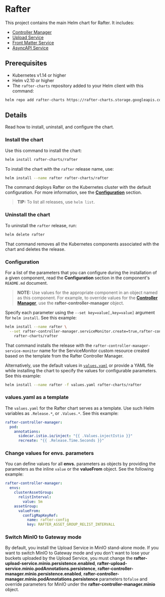 # Rafter

This project contains the main Helm chart for Rafter. It includes:

- [Controller Manager](../rafter-controller-manager)
- [Upload Service](../rafter-upload-service)
- [Front Matter Service](../rafter-front-matter-service)
- [AsyncAPI Service](../rafter-asyncapi-service)

## Prerequisites

- Kubernetes v1.14 or higher
- Helm v2.10 or higher
- The `rafter-charts` repository added to your Helm client with this command:

```bash
helm repo add rafter-charts https://rafter-charts.storage.googleapis.com
```

## Details

Read how to install, uninstall, and configure the chart.

### Install the chart

Use this command to install the chart:

``` bash
helm install rafter-charts/rafter
```

To install the chart with the `rafter` release name, use:

``` bash
helm install --name rafter rafter-charts/rafter
```

The command deploys Rafter on the Kubernetes cluster with the default configuration. For more information, see the [**Configuration**](#configuration) section.

> **TIP:** To list all releases, use `helm list`.

### Uninstall the chart

To uninstall the `rafter` release, run:

``` bash
helm delete rafter
```

That command removes all the Kubernetes components associated with the chart and deletes the release.

### Configuration

For a list of the parameters that you can configure during the installation of a given component, read the **Configuration** section in the component's `README.md` document.

> **NOTE:** Use values for the appropriate component in an object named as this component. For example, to override values for the [**Controller Manager**](../rafter-controller-manager), use the **rafter-controller-manager** object.

Specify each parameter using the `--set key=value[,key=value]` argument for `helm install`. See this example:

``` bash
helm install --name rafter \
  --set rafter-controller-manager.serviceMonitor.create=true,rafter-controller-manager.serviceMonitor.name="rafter-controller-manager-service-monitor" \
    rafter-charts/rafter
```

That command installs the release with the `rafter-controller-manager-service-monitor` name for the ServiceMonitor custom resource created based on the template from the Rafter Controller Manager.

Alternatively, use the default values in [`values.yaml`](./values.yaml) or provide a YAML file while installing the chart to specify the values for configurable parameters. See this example:

``` bash
helm install --name rafter -f values.yaml rafter-charts/rafter
```

### values.yaml as a template

The `values.yaml` for the Rafter chart serves as a template. Use such Helm variables as `.Release.*`, or `.Values.*`. See this example:

``` yaml
rafter-controller-manager:
  pod:
    annotations:
      sidecar.istio.io/inject: "{{ .Values.injectIstio }}"
      recreate: "{{ .Release.Time.Seconds }}"
``` 

### Change values for envs. parameters

You can define values for all **envs.** parameters as objects by providing the parameters as the inline `value` or the **valueFrom** object. See the following example:

``` yaml
rafter-controller-manager:
  envs:
    clusterAssetGroup:
      relistInterval: 
        value: 5m
    assetGroup:
      valueFrom:
        configMapKeyRef:
          name: rafter-config
          key: RAFTER_ASSET_GROUP_RELIST_INTERVALL
```

### Switch MinIO to Gateway mode

By default, you install the Upload Service in MinIO stand-alone mode. If you want to switch MinIO to Gateway mode and you don't want to lose your buckets uploaded by the Upload Service, you must change the **rafter-upload-service.minio.persistence.enabled**, **rafter-upload-service.minio.podAnnotations.persistence**, **rafter-controller-manager.minio.persistence.enabled**, **rafter-controller-manager.minio.podAnnotations.persistence** parameters to`false` and override parameters for MinIO under the **rafter-controller-manager.minio** object.
